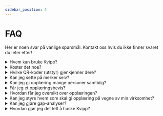 ```yaml
---
sidebar_position: 4
---
```

# FAQ
Her er noen svar på vanlige spørsmål.  Kontakt oss hvis du ikke finner svaret du leter etter!

<details>
  <summary>Hvem kan bruke Kvipp?</summary>
  <div>
    <div>Hvem som helst med et ID-kort og mobil bruke Kvipp. Siden Kvipp kan brukes uavhengig adminstrasjon av brukere og utstyr samt innlogging, så er det mulig å starte opp med Kvipp når som helst helt uten forpliktelser</div>
  </div>
</details>

<details>
  <summary>Koster det noe?</summary>
  <div>
    <div>Kvipp er gratis! Gjennomføring, dokumentasjon og nedlasting av opplæringsbevis er kostnadsfritt. Dersom du ønsker oversikt over all opplæring i virksomheten din, kan du kjøpe Kvipp Bedrift.</div>
  </div>
</details>

<details>
  <summary>Hvilke QR-koder (utstyr) gjenkjenner dere?</summary>
  <div>
    <div>DigiQuip</div>
    <br/>
    <div>Reginn (Maskinregisteret)</div>
    <br/>
    <div>BRAREG</div>
  </div>
</details>

<details>
  <summary>Kan jeg sette på merker selv?</summary>
  <div>
    <div>Ja. I Kvipp Bedrift er det funksjonalitet for å gi tilgang til å sette på merker og gjøres enkelt ute i felt. [Les mer om merking av utstyr her](/docs/Kvipp/equipment)</div>
  </div>
</details>

<details>
  <summary>Kan jeg gi opplæring mange personer samtidig?</summary>
  <div>
    <div>Ja. Når du starter en opplæring og er ferdig med sjekklisten, kan du legge til så mange deltakere du vil. Skann hver enkelt persons ID-kort og personen får opplæringen dokumentert.</div>
  </div>
</details>

<details>
  <summary>Får jeg et opplæringsbevis?</summary>
  <div>
    <div>Ja. Alle som har opplæring i Kvipp kan laste ned eller få tilsendt opplæringsbevis (PDF). Når du er inne i løsningen, finner du muligheten til å legge til e-post. Når du legger til e-post blir alle opplæringsbevis alltid automatisk sendt.</div>
  </div>
</details>

<details>
  <summary>Hvordan får jeg oversikt over opplæringen?</summary>
  <div>
    <div>Som leder kan du få oversikt over all opplæring i Kvipp Bedrift. Alternativt kan du be dine ansatte sende deg opplæringsbevis på e-post. Dersom du heller ønsker å se alt i en oversikt, kan du kjøpe Kvipp Bedrift for kun 1390kr per måned.</div>
  </div>
</details>

<details>
  <summary>Kan jeg styre hvem som skal gi opplæring på vegne av min virksomhet?</summary>
  <div>
    <div>Ja. I Kvipp Bedrift styrer du hvem som kan gi opplæring på vegne av din virksomhet.</div>
  </div>
</details>

<details>
  <summary>Kan jeg gjøre gap-analyser?</summary>
  <div>
    <div>Ja! I Kvipp Bedrift kan du gruppere utstyr og folk, og få oversikt over status og progresjon. Les mer i delen "personer og opplæring".</div>
  </div>
</details>

<details>
  <summary>Hvordan gjør jeg det lett å huske Kvipp?</summary>
  <div>
    <div>**Plakat.** Heng opp plakater som minner om at dere bruker Kvipp for opplæring.</div>
    <br/>
    <div>**Hjemskjerm.** Tips de ansatte om å lagre kvipp.it på mobilens hjemskjerm.</div>
    <br/>
     <div>**Sørg for at det blir en innarbeidet rutine.** Vær kompromissløs i starten: I møter, på brakka, ifb med fremdrift. Ta det opp som tema og se på progresjonen.</div>
    <br/>
    <div>**Merking av utstyr.** For å bruke Kvipp trenger dere ikke å merke opp noe utstyr, men det kan fungere som gode påminnelser.</div>
  </div>
</details>